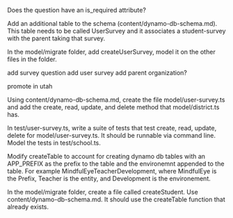 Does the question have an is_required attribute?



Add an additional table to the schema (content/dynamo-db-schema.md). This table needs to be called UserSurvey and it associates a student-survey with the parent taking that survey. 

In the model/migrate folder, add createUserSurvey, model it on the other files in the folder. 

add survey question
add user survey
add parent organization?

promote in utah

Using content/dynamo-db-schema.md, create the file model/user-survey.ts and add the create, read, update, and delete method that model/district.ts has. 

In test/user-survey.ts, write a suite of tests that test create, read, update, delete for model/user-survey.ts. It should be runnable via command line. Model the tests in test/school.ts. 

Modify createTable to account for creating dynamo db tables with an APP_PREFIX as the prefix to the table and the environemnt appended to the table. For example MindfulEyeTeacherDevelopment, where MindfulEye is the Prefix, Teacher is the entity, and Development is the environement. 

In the model/migrate folder, create a file called createStudent. Use content/dynamo-db-schema.md. It should use the createTable function that already exists. 
